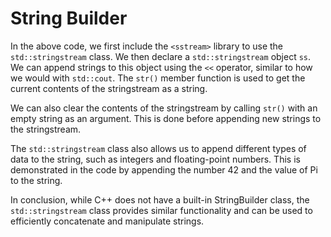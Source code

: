 # String Builder
In the above code, we first include the `<sstream>` library to use the `std::stringstream` class. We then declare a `std::stringstream` object `ss`. We can append strings to this object using the `<<` operator, similar to how we would with `std::cout`. The `str()` member function is used to get the current contents of the stringstream as a string.

We can also clear the contents of the stringstream by calling `str()` with an empty string as an argument. This is done before appending new strings to the stringstream.

The `std::stringstream` class also allows us to append different types of data to the string, such as integers and floating-point numbers. This is demonstrated in the code by appending the number 42 and the value of Pi to the string.

In conclusion, while C++ does not have a built-in StringBuilder class, the `std::stringstream` class provides similar functionality and can be used to efficiently concatenate and manipulate strings.